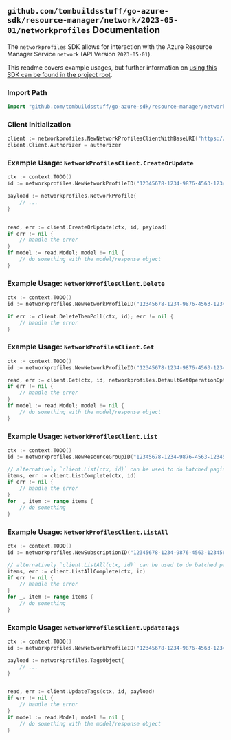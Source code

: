 
## `github.com/tombuildsstuff/go-azure-sdk/resource-manager/network/2023-05-01/networkprofiles` Documentation

The `networkprofiles` SDK allows for interaction with the Azure Resource Manager Service `network` (API Version `2023-05-01`).

This readme covers example usages, but further information on [using this SDK can be found in the project root](https://github.com/tombuildsstuff/go-azure-sdk/tree/main/docs).

### Import Path

```go
import "github.com/tombuildsstuff/go-azure-sdk/resource-manager/network/2023-05-01/networkprofiles"
```


### Client Initialization

```go
client := networkprofiles.NewNetworkProfilesClientWithBaseURI("https://management.azure.com")
client.Client.Authorizer = authorizer
```


### Example Usage: `NetworkProfilesClient.CreateOrUpdate`

```go
ctx := context.TODO()
id := networkprofiles.NewNetworkProfileID("12345678-1234-9876-4563-123456789012", "example-resource-group", "networkProfileValue")

payload := networkprofiles.NetworkProfile{
	// ...
}


read, err := client.CreateOrUpdate(ctx, id, payload)
if err != nil {
	// handle the error
}
if model := read.Model; model != nil {
	// do something with the model/response object
}
```


### Example Usage: `NetworkProfilesClient.Delete`

```go
ctx := context.TODO()
id := networkprofiles.NewNetworkProfileID("12345678-1234-9876-4563-123456789012", "example-resource-group", "networkProfileValue")

if err := client.DeleteThenPoll(ctx, id); err != nil {
	// handle the error
}
```


### Example Usage: `NetworkProfilesClient.Get`

```go
ctx := context.TODO()
id := networkprofiles.NewNetworkProfileID("12345678-1234-9876-4563-123456789012", "example-resource-group", "networkProfileValue")

read, err := client.Get(ctx, id, networkprofiles.DefaultGetOperationOptions())
if err != nil {
	// handle the error
}
if model := read.Model; model != nil {
	// do something with the model/response object
}
```


### Example Usage: `NetworkProfilesClient.List`

```go
ctx := context.TODO()
id := networkprofiles.NewResourceGroupID("12345678-1234-9876-4563-123456789012", "example-resource-group")

// alternatively `client.List(ctx, id)` can be used to do batched pagination
items, err := client.ListComplete(ctx, id)
if err != nil {
	// handle the error
}
for _, item := range items {
	// do something
}
```


### Example Usage: `NetworkProfilesClient.ListAll`

```go
ctx := context.TODO()
id := networkprofiles.NewSubscriptionID("12345678-1234-9876-4563-123456789012")

// alternatively `client.ListAll(ctx, id)` can be used to do batched pagination
items, err := client.ListAllComplete(ctx, id)
if err != nil {
	// handle the error
}
for _, item := range items {
	// do something
}
```


### Example Usage: `NetworkProfilesClient.UpdateTags`

```go
ctx := context.TODO()
id := networkprofiles.NewNetworkProfileID("12345678-1234-9876-4563-123456789012", "example-resource-group", "networkProfileValue")

payload := networkprofiles.TagsObject{
	// ...
}


read, err := client.UpdateTags(ctx, id, payload)
if err != nil {
	// handle the error
}
if model := read.Model; model != nil {
	// do something with the model/response object
}
```
